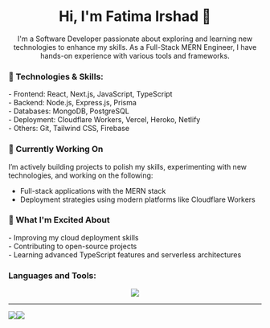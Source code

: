
<h1 align="center">Hi, I'm Fatima Irshad 👋</h1>

<p align="center"> I'm a Software Developer passionate about exploring and learning new technologies to enhance my skills. As a Full-Stack MERN Engineer, I have hands-on experience with various tools and frameworks. </p>

<h3>🔧 Technologies & Skills: </h3>
   - Frontend: React, Next.js, JavaScript, TypeScript </br>
   - Backend: Node.js, Express.js, Prisma </br>
   - Databases: MongoDB, PostgreSQL </br>
   - Deployment: Cloudflare Workers, Vercel, Heroko, Netlify </br>
   - Others: Git, Tailwind CSS, Firebase </br>

<h3>🌱 Currently Working On </h3>
I’m actively building projects to polish my skills, experimenting with new technologies, and working on the following:

- Full-stack applications with the MERN stack
- Deployment strategies using modern platforms like Cloudflare Workers

<h3>🚀 What I'm Excited About </h3>
- Improving my cloud deployment skills </br>
- Contributing to open-source projects </br>
- Learning advanced TypeScript features and serverless architectures

<h3>Languages and Tools:</h3>
<p align="center">
   <img src="https://skillicons.dev/icons?i=js,html,css,ts,react,nextjs,tailwindcss,firebase,express,postgres,prisma,vite,postman,graphql,apollo,mongodb,cloudflare,bootstrap"/>
</p>
<hr></hr>

<div style="display: flex; flex-direction: row;">
   <img class="img" src="https://github-readme-stats.vercel.app/api?username=FatimaIrshad123&show_icons=true&theme=radical"/>   
   <img src="https://github-readme-stats.vercel.app/api/top-langs/?username=FatimaIrshad123&layout=donut&theme=radical"/>
</div>
<!---
FatimaIrshad123/FatimaIrshad123 is a ✨ special ✨ repository because its `README.md` (this file) appears on your GitHub profile.
You can click the Preview link to take a look at your changes.
--->
